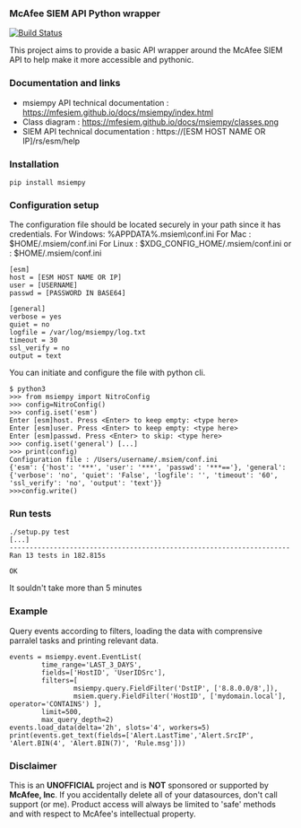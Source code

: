### McAfee SIEM API Python wrapper
[![Build Status](https://travis-ci.org/mfesiem/msiempy.svg?branch=master)](https://travis-ci.org/mfesiem/msiempy)

This project aims to provide a basic API wrapper around the McAfee SIEM API to help make it more 
accessible and pythonic.

### Documentation and links
- msiempy API technical documentation : https://mfesiem.github.io/docs/msiempy/index.html
- Class diagram : https://mfesiem.github.io/docs/msiempy/classes.png
- SIEM API technical documentation : https://[ESM HOST NAME OR IP]/rs/esm/help

### Installation 
```
pip install msiempy
```

### Configuration setup
The configuration file should be located securely in your path since it has credentials.
        For Windows:  %APPDATA%\.msiem\conf.ini
        For Mac :     $HOME/.msiem/conf.ini
        For Linux :   $XDG_CONFIG_HOME/.msiem/conf.ini
               or :   $HOME/.msiem/conf.ini
```
[esm]
host = [ESM HOST NAME OR IP]
user = [USERNAME]
passwd = [PASSWORD IN BASE64]

[general]
verbose = yes
quiet = no
logfile = /var/log/msiempy/log.txt
timeout = 30
ssl_verify = no
output = text
```

You can initiate and configure the file with python cli.
```
$ python3
>>> from msiempy import NitroConfig
>>> config=NitroConfig()
>>> config.iset('esm')
Enter [esm]host. Press <Enter> to keep empty: <type here>
Enter [esm]user. Press <Enter> to keep empty: <type here>
Enter [esm]passwd. Press <Enter> to skip: <type here>
>>> config.iset('general') [...]
>>> print(config)
Configuration file : /Users/username/.msiem/conf.ini
{'esm': {'host': '***', 'user': '***', 'passwd': '***=='}, 'general': {'verbose': 'no', 'quiet': 'False', 'logfile': '', 'timeout': '60', 'ssl_verify': 'no', 'output': 'text'}}
>>>config.write()
```

### Run tests
```
./setup.py test
[...]
----------------------------------------------------------------------
Ran 13 tests in 182.815s

OK
```
It souldn't take more than 5 minutes

### Example
Query events according to filters, loading the data with comprensive parralel tasks and printing relevant data.
```
events = msiempy.event.EventList(
        time_range='LAST_3_DAYS',
        fields=['HostID', 'UserIDSrc'],
        filters=[
                msiempy.query.FieldFilter('DstIP', ['8.8.0.0/8',]),
                msiem.query.FieldFilter('HostID', ['mydomain.local'], operator='CONTAINS') ],
        limit=500,
        max_query_depth=2)
events.load_data(delta='2h', slots='4', workers=5)
print(events.get_text(fields=['Alert.LastTime','Alert.SrcIP', 'Alert.BIN(4', 'Alert.BIN(7)', 'Rule.msg']))
```

### Disclaimer
This is an **UNOFFICIAL** project and is **NOT** sponsored or supported by **McAfee, Inc**. If you accidentally delete all of your datasources, don't call support (or me). Product access will always be limited to 'safe' methods and with respect to McAfee's intellectual property.
